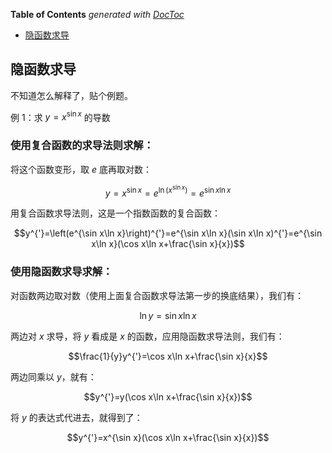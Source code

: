 <!-- START doctoc generated TOC please keep comment here to allow auto update -->
<!-- DON'T EDIT THIS SECTION, INSTEAD RE-RUN doctoc TO UPDATE -->

**Table of Contents** _generated with [DocToc](https://github.com/thlorenz/doctoc)_

- [隐函数求导](#%E9%9A%90%E5%87%BD%E6%95%B0%E6%B1%82%E5%AF%BC)

<!-- END doctoc generated TOC please keep comment here to allow auto update -->

## 隐函数求导

不知道怎么解释了，贴个例题。

例 1：求 $y=x^{\sin x}$ 的导数

### 使用复合函数的求导法则求解：

将这个函数变形，取 $e$ 底再取对数：

$$y=x^{\sin x}=e^{\ln (x^{\sin x})}=e^{\sin x\ln x}$$

用复合函数求导法则，这是一个指数函数的复合函数：

$$y^{'}=\left(e^{\sin x\ln x}\right)^{'}=e^{\sin x\ln x}(\sin x\ln x)^{'}=e^{\sin x\ln x}(\cos x\ln x+\frac{\sin x}{x})$$

### 使用隐函数求导求解：

对函数两边取对数（使用上面复合函数求导法第一步的换底结果），我们有：

$$\ln y=\sin x\ln x$$

两边对 $x$ 求导，将 $y$ 看成是 $x$ 的函数，应用隐函数求导法则，我们有：

$$\frac{1}{y}y^{'}=\cos x\ln x+\frac{\sin x}{x}$$

两边同乘以 $y$，就有：

$$y^{'}=y(\cos x\ln x+\frac{\sin x}{x})$$

将 $y$ 的表达式代进去，就得到了：

$$y^{'}=x^{\sin x}(\cos x\ln x+\frac{\sin x}{x})$$
